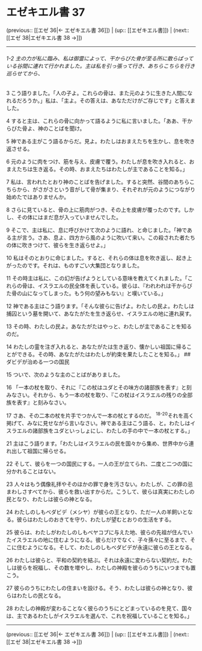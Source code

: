 # エゼキエル書 37

(previous:: [[エゼ 36|← エゼキエル書 36]]) | (up:: [[エゼキエル書]]) | (next:: [[エゼ 38|エゼキエル書 38 →]])

***
###### 1-2 主の力が私に臨み、私は御霊によって、干からびた骨が至る所に散らばっている谷間に連れて行かれました。主は私を引っ張って行き、あちらこちらを行き巡らせてから、 

3 こう語りました。「人の子よ。これらの骨は、また元のように生きた人間になれるだろうか。」私は、「主よ。その答えは、あなただけがご存じです」と答えました。 

4 すると主は、これらの骨に向かって語るように私に言いました。「ああ、干からびた骨よ、神のことばを聞け。 

5 神である主がこう語るからだ。見よ。わたしはおまえたちを生かし、息を吹き返させる。 

6 元のように肉をつけ、筋を与え、皮膚で覆う。わたしが息を吹き入れると、おまえたちは生き返る。その時、おまえたちはわたしが主であることを知る。」 

7 私は、言われたとおり神のことばを告げました。すると突然、谷間のあちらこちらから、がさがさという音がして骨が集まり、それぞれが元のようにつながり始めたではありませんか。 

8 さらに見ていると、骨の上に筋肉がつき、その上を皮膚が覆ったのです。しかし、その体にはまだ息が入っていませんでした。 

9 そこで、主は私に、息に呼びかけて次のように語れ、と命じました。「神である主が言う。さあ、息よ、四方から風のように吹いて来い。この殺された者たちの体に吹きつけて、彼らを生き返らせよ。」 

10 私はそのとおりに命じました。すると、それらの体は息を吹き返し、起き上がったのです。それは、ものすごい大集団となりました。 

11 その時主は私に、この幻が告げようとしている意味を教えてくれました。「これらの骨は、イスラエルの民全体を表している。彼らは、『われわれは干からびた骨の山になってしまった。もう何の望みもない』と嘆いている。」 

12 神である主はこう語ります。「そんな彼らに告げよ。わたしの民よ。わたしは捕囚という墓を開いて、あなたがたを生き返らせ、イスラエルの地に連れ戻す。 

13 その時、わたしの民よ。あなたがたはやっと、わたしが主であることを知るのだ。 

14 わたしの霊を注ぎ入れると、あなたがたは生き返り、懐かしい祖国に帰ることができる。その時、あなたがたはわたしが約束を果たしたことを知る。」 ## ダビデが治める一つの国民 

15 ついで、次のような主のことばがありました。 

16 「一本の杖を取り、それに『この杖はユダとその味方の諸部族を表す』と刻みなさい。それから、もう一本の杖を取り、『この杖はイスラエルの残りの全部族を表す』と刻みなさい。 

17 さあ、その二本の杖を片手でつかんで一本の杖とするのだ。 <sup class="versenum">18-20</sup>それを高く掲げて、みなに見せながら言いなさい。神である主はこう語る、と。わたしはイスラエルの諸部族をユダといっしょにし、わたしの手の中で一本の杖とする。」 

21 主はこう語ります。「わたしはイスラエルの民を国々から集め、世界中から連れ出して祖国に帰らせる。 

22 そして、彼らを一つの国民にする。一人の王が立てられ、二度と二つの国に分かれることはない。 

23 人々はもう偶像礼拝やそのほかの罪で身を汚さない。わたしが、この罪の忌まわしさすべてから、彼らを救い出すからだ。こうして、彼らは真実にわたしの民となり、わたしは彼らの神となる。 

24 わたしのしもべダビデ（メシヤ）が彼らの王となり、ただ一人の羊飼いとなる。彼らはわたしのおきてを守り、わたしが望むとおりの生活をする。 

25 彼らは、わたしがわたしのしもべヤコブに与えた地、彼らの先祖が住んでいたイスラエルの地に住むようになる。彼らだけでなく、子々孫々に至るまで、そこに住むようになる。そして、わたしのしもべダビデが永遠に彼らの王となる。 

26 わたしは彼らと、平和の契約を結ぶ。それは永遠に変わらない契約だ。わたしは彼らを祝福し、その数を増やし、わたしの神殿を彼らのうちにいつまでも置こう。 

27 彼らのうちにわたしの住まいを設ける。そう、わたしは彼らの神となり、彼らはわたしの民となる。 

28 わたしの神殿が変わることなく彼らのうちにとどまっているのを見て、国々は、主であるわたしがイスラエルを選んで、これを祝福していることを知る。」

***

(previous:: [[エゼ 36|← エゼキエル書 36]]) | (up:: [[エゼキエル書]]) | (next:: [[エゼ 38|エゼキエル書 38 →]])
